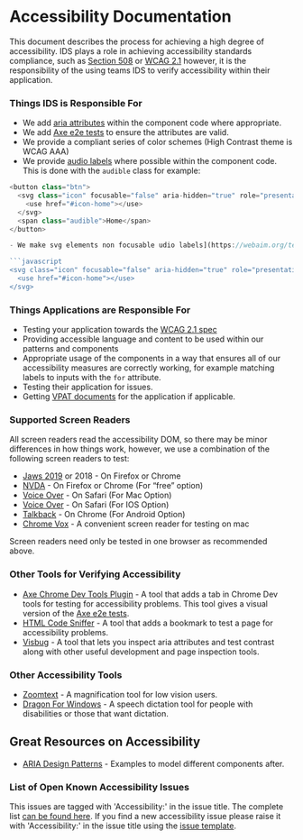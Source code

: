 # Accessibility Documentation

This document describes the process for achieving a high degree of accessibility. IDS plays a role in achieving accessibility standards compliance, such as [Section 508](https://www.section508.gov/) or [WCAG 2.1](https://www.w3.org/TR/WCAG21/) however, it is the responsibility of the using teams IDS to verify accessibility within their application.

### Things IDS is Responsible For

- We add [aria attributes](https://developer.mozilla.org/en-US/docs/Web/Accessibility/ARIA) within the component code where appropriate.
- We add [Axe e2e tests](https://github.com/dequelabs/axe-core) to ensure the attributes are valid.
- We provide a compliant series of color schemes (High Contrast theme is WCAG AAA)
- We provide [audio labels](https://webaim.org/techniques/css/invisiblecontent/) where possible within the component code. This is done with the `audible` class for example:

```javascript
<button class="btn">
  <svg class="icon" focusable="false" aria-hidden="true" role="presentation">
    <use href="#icon-home"></use>
  </svg>
  <span class="audible">Home</span>
</button>

- We make svg elements non focusable udio labels](https://webaim.org/techniques/css/invisiblecontent/) where appropriate within the component code. This is done with adding `focusable="false" aria-hidden="true" role="presentation"`.

```javascript
<svg class="icon" focusable="false" aria-hidden="true" role="presentation">
  <use href="#icon-home"></use>
</svg>
```

### Things Applications are Responsible For

- Testing your application towards the [WCAG 2.1 spec](https://www.w3.org/WAI/WCAG21/quickref)
- Providing accessible language and content to be used within our patterns and components
- Appropriate usage of the components in a way that ensures all of our accessibility measures are correctly working, for example matching labels to inputs with the `for` attribute.
- Testing their application for issues.
- Getting [VPAT documents](https://www.itic.org/policy/accessibility/vpat) for the application if applicable.

### Supported Screen Readers

All screen readers read the accessibility DOM, so there may be minor differences in how things work, however, we use a combination of the following screen readers to test:

- [Jaws 2019](https://support.freedomscientific.com/downloads/jaws/JAWSWhatsNew) or 2018 - On Firefox or Chrome
- [NVDA](https://www.nvaccess.org/) - On Firefox or Chrome (For “free” option)
- [Voice Over](https://help.apple.com/voiceover/mac/10.14/) - On Safari (For Mac Option)
- [Voice Over](https://www.apple.com/accessibility/iphone/vision/) - On Safari (For IOS Option)
- [Talkback](https://support.google.com/accessibility/android/answer/6283677?hl=en) - On Chrome (For Android Option)
- [Chrome Vox](https://chrome.google.com/webstore/detail/chromevox/kgejglhpjiefppelpmljglcjbhoiplfn?hl=en) - A convenient screen reader for testing on mac

Screen readers need only be tested in one browser as recommended above.

### Other Tools for Verifying Accessibility

- [Axe Chrome Dev Tools Plugin](https://chrome.google.com/webstore/detail/axe/lhdoppojpmngadmnindnejefpokejbdd?hl=en-US) - A tool that adds a tab in Chrome Dev tools for testing for accessibility problems. This tool gives a visual version of the [Axe e2e tests](https://github.com/infor-design/enterprise/blob/master/test/components/dropdown/dropdown.e2e-spec.js#L64).
- [HTML Code Sniffer](https://squizlabs.github.io/HTML_CodeSniffer/‎) - A tool that adds a bookmark to test a page for accessibility problems.
- [Visbug](https://chrome.google.com/webstore/detail/visbug/cdockenadnadldjbbgcallicgledbeoc?hl=en‎) - A tool that lets you inspect aria attributes and test contrast along with other useful development and page inspection tools.


### Other Accessibility Tools

- [Zoomtext](https://www.zoomtext.com/) - A magnification tool for low vision users.
- [Dragon For Windows](www.nuance.com/‎) - A speech dictation tool for people with disabilities or those that want dictation.

## Great Resources on Accessibility

- [ARIA Design Patterns](https://w3c.github.io/aria-practices/examples/) - Examples to model different components after.

### List of Open Known Accessibility Issues

This issues are tagged with 'Accessibility:' in the issue title. The complete list [can be found here](https://github.com/infor-design/enterprise/issues?q=Accessibility+is%3Aopen). If you find a new accessibility issue please raise it with 'Accessibility:' in the issue title using the [issue template](https://github.com/infor-design/enterprise/issues/new/choose).
